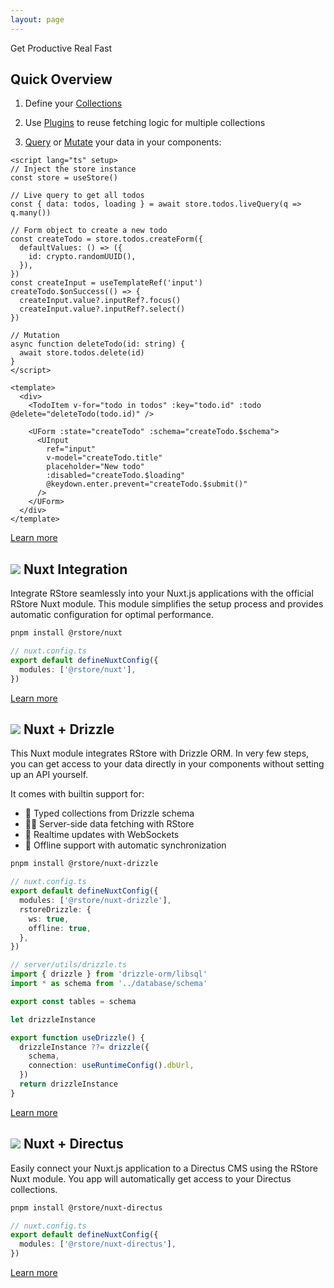 ```yaml
---
layout: page
---
```


<script setup>
import HomePage from './components/HomePage.vue'
</script>

<HomePage />

<div class="text-5xl font-bold text-center p-24 pb-0">
  Get Productive Real Fast
</div>

<main class="max-w-[1152px] mx-auto p-12 vp-doc">

## Quick Overview

1. Define your [Collections](./guide/schema/collection.md)

2. Use [Plugins](./guide/plugin/setup.md) to reuse fetching logic for multiple collections

3. [Query](./guide/data/query.md) or [Mutate](./guide/data/mutation.md) your data in your components:

```vue
<script lang="ts" setup>
// Inject the store instance
const store = useStore()

// Live query to get all todos
const { data: todos, loading } = await store.todos.liveQuery(q => q.many())

// Form object to create a new todo
const createTodo = store.todos.createForm({
  defaultValues: () => ({
    id: crypto.randomUUID(),
  }),
})
const createInput = useTemplateRef('input')
createTodo.$onSuccess(() => {
  createInput.value?.inputRef?.focus()
  createInput.value?.inputRef?.select()
})

// Mutation
async function deleteTodo(id: string) {
  await store.todos.delete(id)
}
</script>

<template>
  <div>
    <TodoItem v-for="todo in todos" :key="todo.id" :todo @delete="deleteTodo(todo.id)" />

    <UForm :state="createTodo" :schema="createTodo.$schema">
      <UInput
        ref="input"
        v-model="createTodo.title"
        placeholder="New todo"
        :disabled="createTodo.$loading"
        @keydown.enter.prevent="createTodo.$submit()"
      />
    </UForm>
  </div>
</template>
```

[Learn more](./guide/getting-started.md)

<h2 class="text-3xl! font-bold! mb-6 mt-12 flex items-center gap-4">
  <img src="/nuxt.svg" class="size-20 inline"> Nuxt Integration
</h2>

Integrate RStore seamlessly into your Nuxt.js applications with the official RStore Nuxt module. This module simplifies the setup process and provides automatic configuration for optimal performance.

```bash
pnpm install @rstore/nuxt
```

```ts
// nuxt.config.ts
export default defineNuxtConfig({
  modules: ['@rstore/nuxt'],
})
```

[Learn more](./guide/getting-started.md#nuxt)

<h2 class="text-3xl! font-bold! mb-6 mt-12 flex items-center gap-4">
  <img src="/drizzle-logo.png" class="size-20 inline rounded-full"> Nuxt + Drizzle
</h2>

This Nuxt module integrates RStore with Drizzle ORM. In very few steps, you can get access to your data directly in your components without setting up an API yourself.

It comes with builtin support for:

- 🧾 Typed collections from Drizzle schema
- 🧑‍💻 Server-side data fetching with RStore
- 🔄 Realtime updates with WebSockets
- 📲 Offline support with automatic synchronization

```bash
pnpm install @rstore/nuxt-drizzle
```

```ts
// nuxt.config.ts
export default defineNuxtConfig({
  modules: ['@rstore/nuxt-drizzle'],
  rstoreDrizzle: {
    ws: true,
    offline: true,
  },
})
```

```ts
// server/utils/drizzle.ts
import { drizzle } from 'drizzle-orm/libsql'
import * as schema from '../database/schema'

export const tables = schema

let drizzleInstance

export function useDrizzle() {
  drizzleInstance ??= drizzle({
    schema,
    connection: useRuntimeConfig().dbUrl,
  })
  return drizzleInstance
}
```

[Learn more](./plugins/nuxt-drizzle.md)

<h2 class="text-3xl! font-bold! mb-6 mt-12 flex items-center gap-4">
  <img src="/directus-logo.svg" class="size-20 inline rounded-full"> Nuxt + Directus
</h2>

Easily connect your Nuxt.js application to a Directus CMS using the RStore Nuxt module. You app will automatically get access to your Directus collections.

```bash
pnpm install @rstore/nuxt-directus
```

```ts
// nuxt.config.ts
export default defineNuxtConfig({
  modules: ['@rstore/nuxt-directus'],
})
```

[Learn more](./plugins/nuxt-directus.md)

</main>
